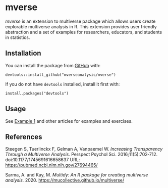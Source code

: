 # mverse

_mverse_ is an extension to multiverse package 
which allows users create explorable multiverse analysis
in R. This extension provides user friendly abstraction
and a set of examples for researchers, educators,
and students in statistics.

## Installation

You can install the package from [GitHub](https://github.com/mverseanalysis/mverse) with:

```
devtools::install_github("mverseanalysis/mverse")
```

If you do not have `devtools` installed, install it first with:

```
install.packages("devtools")
```

## Usage

See [Example 1](https://mverseanalysis.github.io/mverse/articles/example-1.html) and other articles for examples and exercises.

## References

Steegen S, Tuerlinckx F, Gelman A, Vanpaemel W. _Increasing Transparency Through a Multiverse Analysis._ Perspect Psychol Sci. 2016;11(5):702‐712. doi:10.1177/1745691616658637 URL: https://pubmed.ncbi.nlm.nih.gov/27694465/

Sarma, A. and Kay, M. _Multidy: An R package for creating multiverse analysis._ 2020. https://mucollective.github.io/multiverse/
